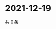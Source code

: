 # 2021-12-19

共 0 条

<!-- BEGIN WEIBO -->
<!-- 最后更新时间 Sun Dec 19 2021 11:15:41 GMT+0800 (China Standard Time) -->

<!-- END WEIBO -->
